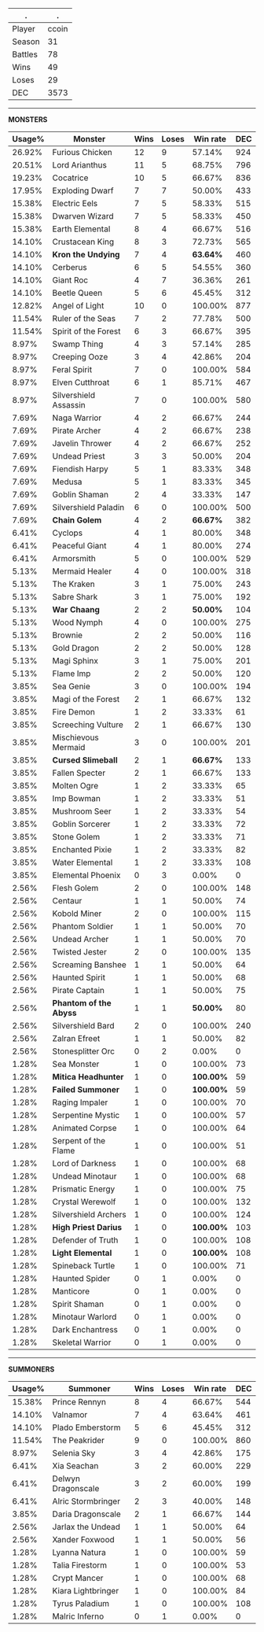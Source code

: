.|.
|-|-
Player|ccoin
Season|31
Battles|78
Wins|49
Loses|29
DEC|3573

---
**MONSTERS**

Usage%|Monster|Wins|Loses|Win rate|DEC|
-|-|-|-|-|-|
26.92%|Furious Chicken|12|9|57.14%|924|
20.51%|Lord Arianthus|11|5|68.75%|796|
19.23%|Cocatrice|10|5|66.67%|836|
17.95%|Exploding Dwarf|7|7|50.00%|433|
15.38%|Electric Eels|7|5|58.33%|515|
15.38%|Dwarven Wizard|7|5|58.33%|450|
15.38%|Earth Elemental|8|4|66.67%|516|
14.10%|Crustacean King|8|3|72.73%|565|
14.10%|**Kron the Undying**|7|4|**63.64%**|460|
14.10%|Cerberus|6|5|54.55%|360|
14.10%|Giant Roc|4|7|36.36%|261|
14.10%|Beetle Queen|5|6|45.45%|312|
12.82%|Angel of Light|10|0|100.00%|877|
11.54%|Ruler of the Seas|7|2|77.78%|500|
11.54%|Spirit of the Forest|6|3|66.67%|395|
8.97%|Swamp Thing|4|3|57.14%|285|
8.97%|Creeping Ooze|3|4|42.86%|204|
8.97%|Feral Spirit|7|0|100.00%|584|
8.97%|Elven Cutthroat|6|1|85.71%|467|
8.97%|Silvershield Assassin|7|0|100.00%|580|
7.69%|Naga Warrior|4|2|66.67%|244|
7.69%|Pirate Archer|4|2|66.67%|238|
7.69%|Javelin Thrower|4|2|66.67%|252|
7.69%|Undead Priest|3|3|50.00%|204|
7.69%|Fiendish Harpy|5|1|83.33%|348|
7.69%|Medusa|5|1|83.33%|345|
7.69%|Goblin Shaman|2|4|33.33%|147|
7.69%|Silvershield Paladin|6|0|100.00%|500|
7.69%|**Chain Golem**|4|2|**66.67%**|382|
6.41%|Cyclops|4|1|80.00%|348|
6.41%|Peaceful Giant|4|1|80.00%|274|
6.41%|Armorsmith|5|0|100.00%|529|
5.13%|Mermaid Healer|4|0|100.00%|318|
5.13%|The Kraken|3|1|75.00%|243|
5.13%|Sabre Shark|3|1|75.00%|192|
5.13%|**War Chaang**|2|2|**50.00%**|104|
5.13%|Wood Nymph|4|0|100.00%|275|
5.13%|Brownie|2|2|50.00%|116|
5.13%|Gold Dragon|2|2|50.00%|128|
5.13%|Magi Sphinx|3|1|75.00%|201|
5.13%|Flame Imp|2|2|50.00%|120|
3.85%|Sea Genie|3|0|100.00%|194|
3.85%|Magi of the Forest|2|1|66.67%|132|
3.85%|Fire Demon|1|2|33.33%|61|
3.85%|Screeching Vulture|2|1|66.67%|130|
3.85%|Mischievous Mermaid|3|0|100.00%|201|
3.85%|**Cursed Slimeball**|2|1|**66.67%**|133|
3.85%|Fallen Specter|2|1|66.67%|133|
3.85%|Molten Ogre|1|2|33.33%|65|
3.85%|Imp Bowman|1|2|33.33%|51|
3.85%|Mushroom Seer|1|2|33.33%|54|
3.85%|Goblin Sorcerer|1|2|33.33%|72|
3.85%|Stone Golem|1|2|33.33%|71|
3.85%|Enchanted Pixie|1|2|33.33%|82|
3.85%|Water Elemental|1|2|33.33%|108|
3.85%|Elemental Phoenix|0|3|0.00%|0|
2.56%|Flesh Golem|2|0|100.00%|148|
2.56%|Centaur|1|1|50.00%|74|
2.56%|Kobold Miner|2|0|100.00%|115|
2.56%|Phantom Soldier|1|1|50.00%|70|
2.56%|Undead Archer|1|1|50.00%|70|
2.56%|Twisted Jester|2|0|100.00%|135|
2.56%|Screaming Banshee|1|1|50.00%|64|
2.56%|Haunted Spirit|1|1|50.00%|68|
2.56%|Pirate Captain|1|1|50.00%|75|
2.56%|**Phantom of the Abyss**|1|1|**50.00%**|80|
2.56%|Silvershield Bard|2|0|100.00%|240|
2.56%|Zalran Efreet|1|1|50.00%|82|
2.56%|Stonesplitter Orc|0|2|0.00%|0|
1.28%|Sea Monster|1|0|100.00%|73|
1.28%|**Mitica Headhunter**|1|0|**100.00%**|59|
1.28%|**Failed Summoner**|1|0|**100.00%**|59|
1.28%|Raging Impaler|1|0|100.00%|70|
1.28%|Serpentine Mystic|1|0|100.00%|57|
1.28%|Animated Corpse|1|0|100.00%|64|
1.28%|Serpent of the Flame|1|0|100.00%|51|
1.28%|Lord of Darkness|1|0|100.00%|68|
1.28%|Undead Minotaur|1|0|100.00%|68|
1.28%|Prismatic Energy|1|0|100.00%|75|
1.28%|Crystal Werewolf|1|0|100.00%|132|
1.28%|Silvershield Archers|1|0|100.00%|124|
1.28%|**High Priest Darius**|1|0|**100.00%**|103|
1.28%|Defender of Truth|1|0|100.00%|108|
1.28%|**Light Elemental**|1|0|**100.00%**|108|
1.28%|Spineback Turtle|1|0|100.00%|71|
1.28%|Haunted Spider|0|1|0.00%|0|
1.28%|Manticore|0|1|0.00%|0|
1.28%|Spirit Shaman|0|1|0.00%|0|
1.28%|Minotaur Warlord|0|1|0.00%|0|
1.28%|Dark Enchantress|0|1|0.00%|0|
1.28%|Skeletal Warrior|0|1|0.00%|0|

---
**SUMMONERS**

Usage%|Summoner|Wins|Loses|Win rate|DEC|
-|-|-|-|-|-|
15.38%|Prince Rennyn|8|4|66.67%|544|
14.10%|Valnamor|7|4|63.64%|461|
14.10%|Plado Emberstorm|5|6|45.45%|312|
11.54%|The Peakrider|9|0|100.00%|860|
8.97%|Selenia Sky|3|4|42.86%|175|
6.41%|Xia Seachan|3|2|60.00%|229|
6.41%|Delwyn Dragonscale|3|2|60.00%|199|
6.41%|Alric Stormbringer|2|3|40.00%|148|
3.85%|Daria Dragonscale|2|1|66.67%|144|
2.56%|Jarlax the Undead|1|1|50.00%|64|
2.56%|Xander Foxwood|1|1|50.00%|56|
1.28%|Lyanna Natura|1|0|100.00%|59|
1.28%|Talia Firestorm|1|0|100.00%|53|
1.28%|Crypt Mancer|1|0|100.00%|68|
1.28%|Kiara Lightbringer|1|0|100.00%|84|
1.28%|Tyrus Paladium|1|0|100.00%|108|
1.28%|Malric Inferno|0|1|0.00%|0|
